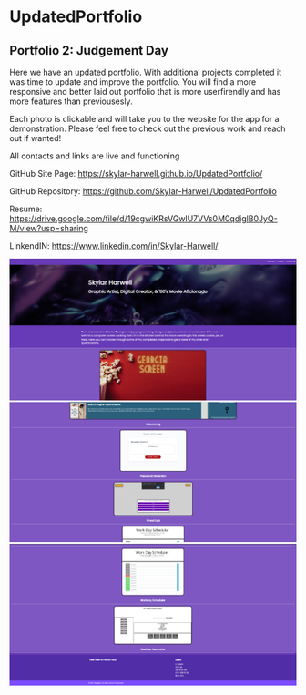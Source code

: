 # UpdatedPortfolio
## Portfolio 2: Judgement Day

Here we have an updated portfolio. With additional projects completed it was time to update and improve the portfolio. You will find a more responsive and better laid out portfolio that is more userfirendly and has more features than previousesly. 

Each photo is clickable and will take you to the website for the app for a demonstration. Please feel free to check out the previous work and reach out if wanted!

All contacts and links are live and functioning

GitHub Site Page: https://skylar-harwell.github.io/UpdatedPortfolio/

GitHub Repository: https://github.com/Skylar-Harwell/UpdatedPortfolio

Resume: https://drive.google.com/file/d/19cgwiKRsVGwlU7VVs0M0qdiglB0JyQ-M/view?usp=sharing

LinkendIN: https://www.linkedin.com/in/Skylar-Harwell/

![Screenshot1](images/website1.png?)
![Screenshot2](images/website2.png?)
![Screenshot3](images/website3.png?)


